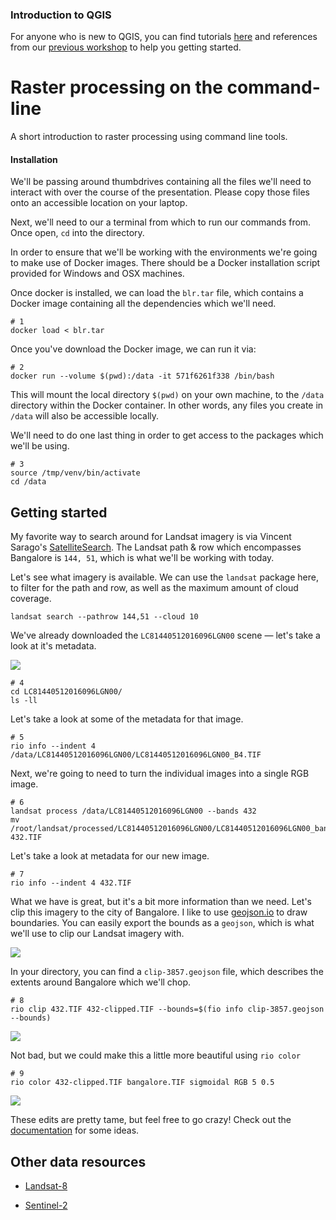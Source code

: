 ### Introduction to QGIS

For anyone who is new to QGIS, you can find tutorials [here](http://www.qgistutorials.com/en/) and references from our [previous workshop](https://github.com/mapbox/workshops/tree/gh-pages/satellite-workshop) to help you getting started.

Raster processing on the command-line
=====================================

A short introduction to raster processing using command line tools.

#### Installation

We'll be passing around thumbdrives containing all the files we'll need to interact with over the course of the presentation. Please copy those files onto an accessible location on your laptop.

Next, we'll need to our a terminal from which to run our commands from. Once open, `cd` into the directory.

In order to ensure that we'll be working with the environments we're going to make use of Docker images. There should be a Docker installation script provided for Windows and OSX machines. 

Once docker is installed, we can load the `blr.tar` file, which contains a Docker image containing all the dependencies which we'll need.

```
# 1
docker load < blr.tar
```

Once you've download the Docker image, we can run it via:

```
# 2
docker run --volume $(pwd):/data -it 571f6261f338 /bin/bash
```

This will mount the local directory `$(pwd)` on your own machine, to the `/data` directory within the Docker container. In other words, any files you create in `/data` will also be accessible locally.

We'll need to do one last thing in order to get access to the packages which we'll be using.

```
# 3
source /tmp/venv/bin/activate
cd /data
```

Getting started
---------------

My favorite way to search around for Landsat imagery is via Vincent Sarago's [SatelliteSearch](https://remotepixel.ca/projects/satellitesearch.html). The Landsat path & row which encompasses Bangalore is `144, 51`, which is what we'll be working with today.

Let's see what imagery is available. We can use the `landsat` package here, to filter for the path and row, as well as the maximum amount of cloud coverage.

```
landsat search --pathrow 144,51 --cloud 10
```

We've already downloaded the `LC81440512016096LGN00` scene — let's take a look at it's metadata.

![](https://cldup.com/wSZeLQbLuv.png)

```
# 4
cd LC81440512016096LGN00/
ls -ll
```

Let's take a look at some of the metadata for that image.

```
# 5
rio info --indent 4 /data/LC81440512016096LGN00/LC81440512016096LGN00_B4.TIF 
```

Next, we're going to need to turn the individual images into a single RGB image.

```
# 6
landsat process /data/LC81440512016096LGN00 --bands 432
mv /root/landsat/processed/LC81440512016096LGN00/LC81440512016096LGN00_bands_432.TIF 432.TIF
```

Let's take a look at metadata for our new image. 

```
# 7
rio info --indent 4 432.TIF
```

What we have is great, but it's a bit more information than we need. Let's clip this imagery to the city of Bangalore. I like to use [geojson.io](http://geojson.io/#map=9/12.8198/77.5745) to draw boundaries. You can easily export the bounds as a `geojson`, which is what we'll use to clip our Landsat imagery with.

![](https://cldup.com/u_lkQiSU70.png)

In your directory, you can find a `clip-3857.geojson` file, which describes the extents around Bangalore which we'll chop.


```
# 8
rio clip 432.TIF 432-clipped.TIF --bounds=$(fio info clip-3857.geojson --bounds)
```

![](https://cldup.com/VujONa9Ngq.png)

Not bad, but we could make this a little more beautiful using `rio color`

```
# 9
rio color 432-clipped.TIF bangalore.TIF sigmoidal RGB 5 0.5
```

![](https://cldup.com/AVOumX2wci.png)

These edits are pretty tame, but feel free to go crazy! Check out the [documentation](https://github.com/mapbox/rio-color#command-line-interface) for some ideas.

## Other data resources

- [Landsat-8](https://landsatonaws.com/)

- [Sentinel-2](http://sentinel-pds.s3-website.eu-central-1.amazonaws.com/)






